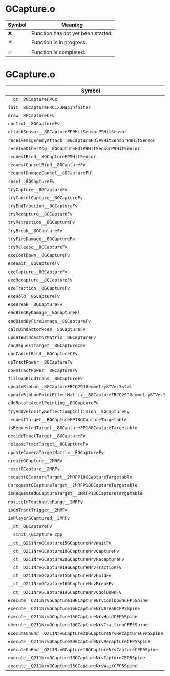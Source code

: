 # GCapture.o
| Symbol | Meaning 
| ------------- | ------------- 
| :x: | Function has not yet been started. 
| :eight_pointed_black_star: | Function is in progress. 
| :white_check_mark: | Function is completed. 


# GCapture.o
| Symbol | Decompiled? |
| ------------- | ------------- |
| `__ct__8GCaptureFPCc` | :x: |
| `init__8GCaptureFRC12JMapInfoIter` | :x: |
| `draw__8GCaptureCFv` | :x: |
| `control__8GCaptureFv` | :x: |
| `attackSensor__8GCaptureFP9HitSensorP9HitSensor` | :x: |
| `receiveMsgEnemyAttack__8GCaptureFUlP9HitSensorP9HitSensor` | :x: |
| `receiveOtherMsg__8GCaptureFUlP9HitSensorP9HitSensor` | :x: |
| `requestBind__8GCaptureFP9HitSensor` | :x: |
| `requestCancelBind__8GCaptureFv` | :x: |
| `requestDamageCancel__8GCaptureFUl` | :x: |
| `reset__8GCaptureFv` | :x: |
| `tryCapture__8GCaptureFv` | :x: |
| `tryCancelCapture__8GCaptureFv` | :x: |
| `tryEndTraction__8GCaptureFv` | :x: |
| `tryRecapture__8GCaptureFv` | :x: |
| `tryRetraction__8GCaptureFv` | :x: |
| `tryBreak__8GCaptureFv` | :x: |
| `tryFireDamage__8GCaptureFv` | :x: |
| `tryRelease__8GCaptureFv` | :x: |
| `exeCoolDown__8GCaptureFv` | :x: |
| `exeWait__8GCaptureFv` | :x: |
| `exeCapture__8GCaptureFv` | :x: |
| `exeRecapture__8GCaptureFv` | :x: |
| `exeTraction__8GCaptureFv` | :x: |
| `exeHold__8GCaptureFv` | :x: |
| `exeBreak__8GCaptureFv` | :x: |
| `endBindByDamage__8GCaptureFl` | :x: |
| `endBindByFireDamage__8GCaptureFv` | :x: |
| `calcBindActorPose__8GCaptureFv` | :x: |
| `updateBindActorMatrix__8GCaptureFv` | :x: |
| `canRequestTarget__8GCaptureCFv` | :x: |
| `canCancelBind__8GCaptureCFv` | :x: |
| `upTractPower__8GCaptureFv` | :x: |
| `downTractPower__8GCaptureFv` | :x: |
| `fillGapBindTrans__8GCaptureFv` | :x: |
| `updateRibbon__8GCaptureFRCQ29JGeometry8TVec3<f>l` | :x: |
| `updateRibbonPointEffectMatrix__8GCaptureFRCQ29JGeometry8TVec3<f>` | :x: |
| `addRotateAccelPointing__8GCaptureFv` | :x: |
| `tryAddVelocityReflectJumpCollision__8GCaptureFv` | :x: |
| `requestTarget__8GCaptureFP18GCaptureTargetable` | :x: |
| `isRequestedTarget__8GCaptureFP18GCaptureTargetable` | :x: |
| `decideTractTarget__8GCaptureFv` | :x: |
| `releaseTractTarget__8GCaptureFv` | :x: |
| `updateCameraTargetMatrix__8GCaptureFv` | :x: |
| `createGCapture__2MRFv` | :x: |
| `resetGCapture__2MRFv` | :x: |
| `requestGCaptureTarget__2MRFP18GCaptureTargetable` | :x: |
| `unrequestGCaptureTarget__2MRFP18GCaptureTargetable` | :x: |
| `isRequestedGCaptureTarget__2MRFP18GCaptureTargetable` | :x: |
| `noticeInTouchableRange__2MRFv` | :x: |
| `isOnTractTrigger__2MRFv` | :x: |
| `isPlayerGCaptured__2MRFv` | :x: |
| `__dt__8GCaptureFv` | :x: |
| `__sinit_\GCapture_cpp` | :x: |
| `__ct__Q211NrvGCapture15GCaptureNrvWaitFv` | :x: |
| `__ct__Q211NrvGCapture18GCaptureNrvCaptureFv` | :x: |
| `__ct__Q211NrvGCapture20GCaptureNrvRecaptureFv` | :x: |
| `__ct__Q211NrvGCapture19GCaptureNrvTractionFv` | :x: |
| `__ct__Q211NrvGCapture15GCaptureNrvHoldFv` | :x: |
| `__ct__Q211NrvGCapture16GCaptureNrvBreakFv` | :x: |
| `__ct__Q211NrvGCapture19GCaptureNrvCoolDownFv` | :x: |
| `execute__Q211NrvGCapture19GCaptureNrvCoolDownCFP5Spine` | :x: |
| `execute__Q211NrvGCapture16GCaptureNrvBreakCFP5Spine` | :x: |
| `execute__Q211NrvGCapture15GCaptureNrvHoldCFP5Spine` | :x: |
| `execute__Q211NrvGCapture19GCaptureNrvTractionCFP5Spine` | :x: |
| `executeOnEnd__Q211NrvGCapture20GCaptureNrvRecaptureCFP5Spine` | :x: |
| `execute__Q211NrvGCapture20GCaptureNrvRecaptureCFP5Spine` | :x: |
| `executeOnEnd__Q211NrvGCapture18GCaptureNrvCaptureCFP5Spine` | :x: |
| `execute__Q211NrvGCapture18GCaptureNrvCaptureCFP5Spine` | :x: |
| `execute__Q211NrvGCapture15GCaptureNrvWaitCFP5Spine` | :x: |
